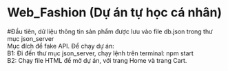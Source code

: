 # Web_Fashion (Dự án tự học cá nhân)

#Đầu tiên, dữ liệu thông tin sản phẩm được lưu vào file db.json trong thư mục json_server<br>
Mục đích để fake API. Để chạy dự án:<br>
B1: Đi đến thư mục json_server, chạy lệnh trên terminal: npm start<br>
B2: Chạy file HTML để mở dự án, với trang Home và trang Cart.
